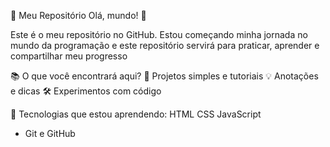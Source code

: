 🚀 Meu Repositório
Olá, mundo! 👋
 
Este é o meu repositório no GitHub. Estou começando minha jornada no mundo da programação e este repositório servirá para praticar, aprender e compartilhar meu progresso

📚 O que você encontrará aqui?
📝 Projetos simples e tutoriais
💡 Anotações e dicas
🛠 Experimentos com código

🌱 Tecnologias que estou aprendendo:
HTML
CSS
JavaScript
- Git e GitHub